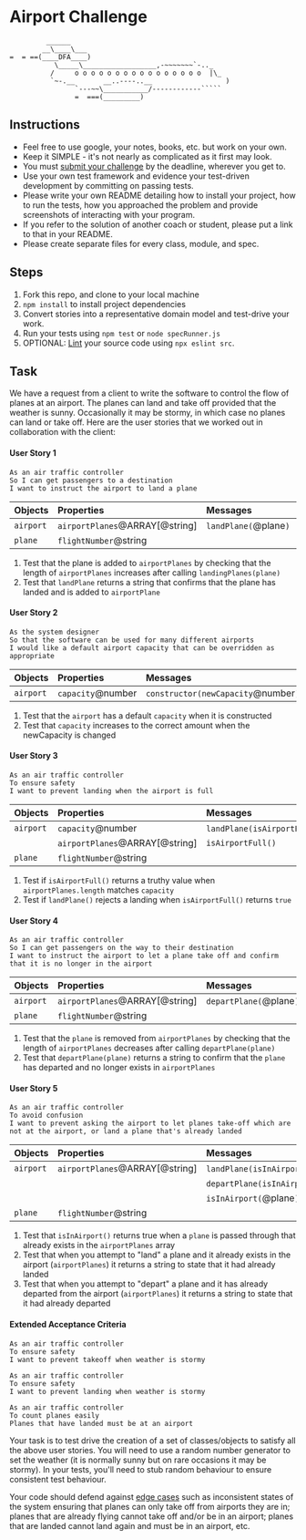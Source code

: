 Airport Challenge
=================

```
         ______
        __\____\___
=  = ==(____DFA____)
           \_____\__________________,-~~~~~~~`-.._
          /     o o o o o o o o o o o o o o o o  |\_
          `~-.__       __..----..__                  )
                `---~~\___________/------------`````
                =  ===(_________)

```

Instructions
---------

* Feel free to use google, your notes, books, etc. but work on your own.
* Keep it SIMPLE - it's not nearly as complicated as it first may look.
* You must [submit your challenge](https://airtable.com/shrUGm2T8TYCFAmjN) by the deadline, wherever you get to.
* Use your own test framework and evidence your test-driven development by committing on passing tests.
* Please write your own README detailing how to install your project, how to run the tests, how you approached the problem and provide screenshots of interacting with your program.
* If you refer to the solution of another coach or student, please put a link to that in your README.
* Please create separate files for every class, module, and spec.

Steps
-------

1. Fork this repo, and clone to your local machine
2. `npm install` to install project dependencies
3. Convert stories into a representative domain model and test-drive your work.
4. Run your tests using `npm test` or `node specRunner.js`
5. OPTIONAL: [Lint](https://eslint.org/docs/user-guide/getting-started) your source code using `npx eslint src`.

Task
-----

We have a request from a client to write the software to control the flow of planes at an airport. The planes can land and take off provided that the weather is sunny. Occasionally it may be stormy, in which case no planes can land or take off.  Here are the user stories that we worked out in collaboration with the client:

#### User Story 1
```
As an air traffic controller
So I can get passengers to a destination
I want to instruct the airport to land a plane
```
| Objects | Properties | Messages | Output |
| :----   | :--------  | :------  | :----  |
|`airport`  | `airportPlanes`@ARRAY[@string]| `landPlane(`@plane`)` | @string |
| `plane` | `flightNumber`@string | | |

1. Test that the plane is added  to `airportPlanes` by checking that the length of `airportPlanes` increases after calling `landingPlanes(plane)`
2. Test that `landPlane` returns a string that confirms that the plane has landed and is added to `airportPlane`
#### User Story 2
```
As the system designer
So that the software can be used for many different airports
I would like a default airport capacity that can be overridden as appropriate
```
| Objects | Properties | Messages | Output |
| :----   | :--------  | :------  | :----  |
|`airport`  | `capacity`@number| `constructor(newCapacity`@number`)` | @void |

1. Test that the `airport` has a default `capacity` when it is constructed
2. Test that `capacity` increases to the correct amount when the newCapacity is changed

#### User Story 3
```
As an air traffic controller
To ensure safety
I want to prevent landing when the airport is full
```
| Objects | Properties | Messages | Output |
| :----   | :--------  | :------  | :----  |
|`airport`  | `capacity`@number| `landPlane(isAirportFull(),`@plane`)` |@string|
| | `airportPlanes`@ARRAY[@string]| `isAirportFull()` | @boolean |
| `plane` | `flightNumber`@string | | |

1. Test if `isAirportFull()` returns a truthy value when `airportPlanes.length` matches `capacity`
2. Test if `landPlane()` rejects a landing when `isAirportFull()` returns `true`

#### User Story 4
```
As an air traffic controller
So I can get passengers on the way to their destination
I want to instruct the airport to let a plane take off and confirm that it is no longer in the airport
```
| Objects | Properties | Messages | Output |
| :----   | :--------  | :------  | :----  |
|`airport`  | `airportPlanes`@ARRAY[@string]| `departPlane(`@plane`)` | @string |
| `plane` | `flightNumber`@string | | |

1. Test that the `plane` is removed from `airportPlanes` by checking that the length of `airportPlanes` decreases after calling `departPlane(plane)`
2. Test that `departPlane(plane)` returns a string to confirm that the `plane` has departed and no longer exists in `airportPlanes`

#### User Story 5
```
As an air traffic controller
To avoid confusion
I want to prevent asking the airport to let planes take-off which are not at the airport, or land a plane that's already landed
```
| Objects | Properties | Messages | Output |
| :----   | :--------  | :------  | :----  |
|`airport`  |`airportPlanes`@ARRAY[@string] | `landPlane(isInAirport,`@plane`)` |@string|
| | | `departPlane(isInAirport,`@plane`)` | @string |
| | | `isInAirport(`@plane`)` | @boolean |
| `plane` | `flightNumber`@string | | |

1. Test that `isInAirport()` returns true when a `plane` is passed through that already exists in the `airportPlanes` array
2. Test that when you attempt to "land" a plane and it already exists in the airport (`airportPlanes`) it returns a string to state that it had already landed
3. Test that when you attempt to "depart" a plane and it has already departed from the airport (`airportPlanes`) it returns a string to state that it had already departed
#### Extended Acceptance Criteria
```
As an air traffic controller
To ensure safety
I want to prevent takeoff when weather is stormy

As an air traffic controller
To ensure safety
I want to prevent landing when weather is stormy

As an air traffic controller
To count planes easily
Planes that have landed must be at an airport
```

Your task is to test drive the creation of a set of classes/objects to satisfy all the above user stories. You will need to use a random number generator to set the weather (it is normally sunny but on rare occasions it may be stormy). In your tests, you'll need to stub random behaviour to ensure consistent test behaviour.

Your code should defend against [edge cases](http://programmers.stackexchange.com/questions/125587/what-are-the-difference-between-an-edge-case-a-corner-case-a-base-case-and-a-b) such as inconsistent states of the system ensuring that planes can only take off from airports they are in; planes that are already flying cannot take off and/or be in an airport; planes that are landed cannot land again and must be in an airport, etc.
